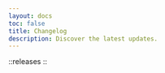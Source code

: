 ```yaml
---
layout: docs
toc: false
title: Changelog
description: Discover the latest updates.
---
```


::releases
::